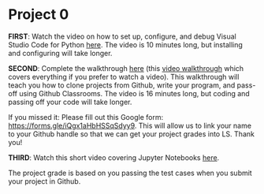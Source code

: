 # Project 0

__FIRST__: Watch the video on how to set up, configure, and debug Visual Studio Code for Python [here](https://youtu.be/QGn44NvNrvA). The video is 10 minutes long, but installing and configuring will take longer.

__SECOND__: Complete the walkthrough [here](https://docs.google.com/document/d/1L2jIZ46V8ktDaqs9rp-4ejE0INN_XJiSusrcrHMUYkg/edit) (this [video walkthrough](https://www.youtube.com/watch?v=jZOf5oN-lKA) which covers everything if you prefer to watch a video). This walkthrough will teach you how to clone projects from Github, write your program, and pass-off using Github Classrooms. The video is 16 minutes long, but coding and passing off your code will take longer.

If you missed it: Please fill out this Google form: https://forms.gle/iQgx1aHbHSSqSdyy9. This will allow us to link your name to your Github handle so that we can get your project grades into LS. Thank you!

__THIRD__: Watch this short video covering Jupyter Notebooks [here](https://www.youtube.com/watch?v=wGpAdec_Ycg&feature=youtu.be).

The project grade is based on you passing the test cases when you submit your project in Github.